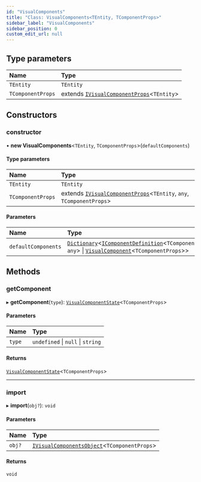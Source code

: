 ```yaml
---
id: "VisualComponents"
title: "Class: VisualComponents<TEntity, TComponentProps>"
sidebar_label: "VisualComponents"
sidebar_position: 0
custom_edit_url: null
---
```


## Type parameters

| Name | Type |
| :------ | :------ |
| `TEntity` | `TEntity` |
| `TComponentProps` | extends [`IVisualComponentProps`](../interfaces/IVisualComponentProps.md)<`TEntity`\> |

## Constructors

### constructor

• **new VisualComponents**<`TEntity`, `TComponentProps`\>(`defaultComponents`)

#### Type parameters

| Name | Type |
| :------ | :------ |
| `TEntity` | `TEntity` |
| `TComponentProps` | extends [`IVisualComponentProps`](../interfaces/IVisualComponentProps.md)<`TEntity`, `any`, `TComponentProps`\> |

#### Parameters

| Name | Type |
| :------ | :------ |
| `defaultComponents` | [`Dictionary`](../interfaces/Dictionary.md)<[`IComponentDefinition`](../interfaces/IComponentDefinition.md)<`TComponentProps`, `any`\> \| [`VisualComponent`](../#visualcomponent)<`TComponentProps`\>\> |

## Methods

### getComponent

▸ **getComponent**(`type`): [`VisualComponentState`](VisualComponentState.md)<`TComponentProps`\>

#### Parameters

| Name | Type |
| :------ | :------ |
| `type` | `undefined` \| ``null`` \| `string` |

#### Returns

[`VisualComponentState`](VisualComponentState.md)<`TComponentProps`\>

___

### import

▸ **import**(`obj?`): `void`

#### Parameters

| Name | Type |
| :------ | :------ |
| `obj?` | [`IVisualComponentsObject`](../interfaces/IVisualComponentsObject.md)<`TComponentProps`\> |

#### Returns

`void`
